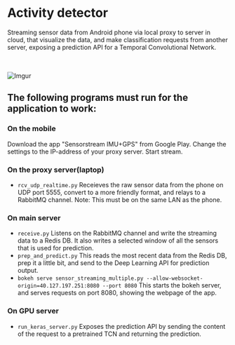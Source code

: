 # Activity detector

Streaming sensor data from Android phone via local proxy to server in cloud, that visualize the data, and make classification requests from another server, exposing a prediction API for a Temporal Convolutional Network.  
  
<br><br>
![Imgur](https://i.imgur.com/0qe2d7I.jpg)

## The following programs must run for the application to work:  
### On the mobile
Download the app "Sensorstream IMU+GPS" from Google Play. 
Change the settings to the IP-address of your proxy server. Start stream.

### On the proxy server(laptop)
- `rcv_udp_realtime.py`
Receieves the raw sensor data from the phone on UDP port 5555, convert to a more friendly format, and relays to a RabbitMQ channel.
Note: This must be on the same LAN as the phone. 

### On main server
- `receive.py` 
Listens on the RabbitMQ channel and write the streaming data to a Redis DB. 
It also writes a selected window of all the sensors that is used for prediction.
- `prep_and_predict.py`
This reads the most recent data from the Redis DB, prep it a little bit, and send to the Deep Learning API for prediction output. 
- `bokeh serve sensor_streaming_multiple.py --allow-websocket-origin=40.127.197.251:8080 --port 8080`
This starts the bokeh server, and serves requests on port 8080, showing the webpage of the app.

### On GPU server
- `run_keras_server.py`
Exposes the prediction API by sending the content of the request to a pretrained TCN and returning the prediction.

